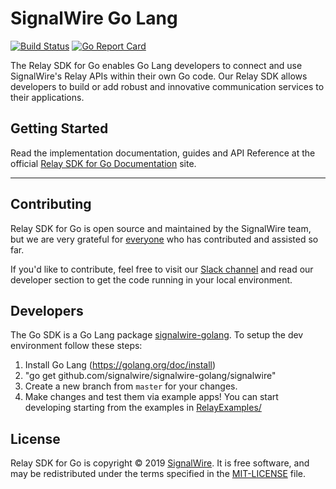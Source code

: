 # SignalWire Go Lang


[![Build Status](https://ci.signalwire.com/api/badges/signalwire/signalwire-golang/status.svg)](https://ci.signalwire.com/signalwire/signalwire-golang/)
<a href="https://goreportcard.com/badge/github.com/signalwire/signalwire-golang/tree/master/signalwire/goreportcard?style=flat-square"><img src="https://goreportcard.com/badge/github.com/signalwire/signalwire-golang/tree/master/signalwire/goreportcard?style=flat-square" alt="Go Report Card"></a>

The Relay SDK for Go enables Go Lang developers to connect and use SignalWire's Relay APIs within their own Go code. Our Relay SDK allows developers to build or add robust and innovative communication services to their applications.

## Getting Started

Read the implementation documentation, guides and API Reference at the official [Relay SDK for Go Documentation](https://docs.signalwire.com/topics/relay-sdk-go) site.

---

## Contributing

Relay SDK for Go is open source and maintained by the SignalWire team, but we are very grateful for [everyone](https://github.com/signalwire/signalwire-golang/contributors) who has contributed and assisted so far.

If you'd like to contribute, feel free to visit our [Slack channel](https://signalwire.community/) and read our developer section to get the code running in your local environment.

## Developers

The Go SDK is a Go Lang package [signalwire-golang](https://github.com/signalwire/signalwire-golang). To setup the dev environment follow these steps:

1. Install Go Lang (https://golang.org/doc/install)
2. "go get github.com/signalwire/signalwire-golang/signalwire"
3. Create a new branch from `master` for your changes.
4. Make changes and test them via example apps! You can start developing starting from the examples in [RelayExamples/](https://github.com/signalwire/signalwire-golang/tree/master/RelayExamples) 


## License

Relay SDK for Go is copyright © 2019
[SignalWire](http://signalwire.com). It is free software, and may be redistributed under the terms specified in the [MIT-LICENSE](https://github.com//signalwire/signalwire-golang/blob/master/LICENSE) file.
